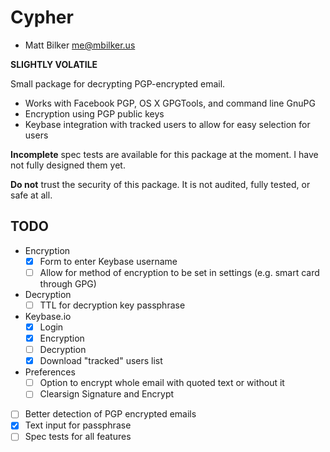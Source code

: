 
# Cypher
- Matt Bilker <me@mbilker.us>

**SLIGHTLY VOLATILE**

Small package for decrypting PGP-encrypted email.

-   Works with Facebook PGP, OS X GPGTools, and command line GnuPG
-   Encryption using PGP public keys
-   Keybase integration with tracked users to allow for easy selection for users

**Incomplete** spec tests are available for this package at the moment. I have not fully
designed them yet.

**Do not** trust the security of this package. It is not audited, fully tested,
or safe at all.

## TODO

- Encryption
  - [x] Form to enter Keybase username
  - [ ] Allow for method of encryption to be set in settings (e.g. smart card through GPG)
- Decryption
  - [ ] TTL for decryption key passphrase
- Keybase.io
  - [x] Login
  - [x] Encryption
  - [ ] Decryption
  - [x] Download "tracked" users list
- Preferences
  - [ ] Option to encrypt whole email with quoted text or without it
  - [ ] Clearsign Signature and Encrypt
- [ ] Better detection of PGP encrypted emails
- [x] Text input for passphrase
- [ ] Spec tests for all features

